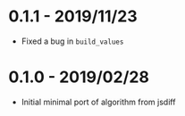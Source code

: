 # 0.1.1 - 2019/11/23

- Fixed a bug in `build_values`

# 0.1.0 - 2019/02/28

- Initial minimal port of algorithm from jsdiff
